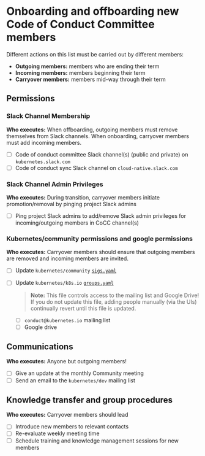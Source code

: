 # Onboarding and offboarding new Code of Conduct Committee members

Different actions on this list must be carried out by different members:

- **Outgoing members:** members who are ending their term
- **Incoming members:** members beginning their term
- **Carryover members:** members mid-way through their term

## Permissions

### Slack Channel Membership

**Who executes:** When offboarding, outgoing members must remove themselves from Slack channels. When onboarding, carryover members must add incoming members.

- [ ] Code of conduct committee Slack channel(s) (public and private) on `kubernetes.slack.com`
- [ ] Code of conduct sync Slack channel on `cloud-native.slack.com`

### Slack Channel Admin Privileges

**Who executes:** During transition, carryover members initiate promotion/removal by pinging project Slack admins

- [ ] Ping project Slack admins to add/remove Slack admin privileges for incoming/outgoing members in CoCC channel(s)

### Kubernetes/community permissions and google permissions

**Who executes:** Carryover members should ensure that outgoing members are removed and incoming members are invited.

- [ ] Update `kubernetes/community` [`sigs.yaml`](https://github.com/kubernetes/community/blob/master/sigs.yaml)
- [ ] Update `kubernetes/k8s.io` [`groups.yaml`](https://github.com/kubernetes/k8s.io/blob/main/groups/committee-code-of-conduct/groups.yaml)

    > **Note:** This file controls access to the mailing list and Google Drive! If you do not update this file, adding people manually (via the UIs) continually revert until this file is updated.

    - [ ] `conduct@kubernetes.io` mailing list
    - [ ] Google drive

## Communications

**Who executes:** Anyone but outgoing members!

- [ ] Give an update at the monthly Community meeting
- [ ] Send an email to the `kubernetes/dev` mailing list

## Knowledge transfer and group procedures

**Who executes:** Carryover members should lead

- [ ] Introduce new members to relevant contacts
- [ ] Re-evaluate weekly meeting time
- [ ] Schedule training and knowledge management sessions for new members
